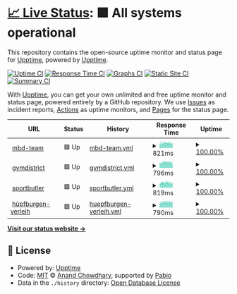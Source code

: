 # [📈 Live Status](https://demo.upptime.js.org): <!--live status--> **🟩 All systems operational**

This repository contains the open-source uptime monitor and status page for [Upptime](https://upptime.js.org), powered by [Upptime](https://github.com/upptime/upptime).

[![Uptime CI](https://github.com/Sahalandro/upptimecheck/workflows/Uptime%20CI/badge.svg)](https://github.com/Sahalandro/upptimecheck/actions?query=workflow%3A%22Uptime+CI%22)
[![Response Time CI](https://github.com/Sahalandro/upptimecheck/workflows/Response%20Time%20CI/badge.svg)](https://github.com/Sahalandro/upptimecheck/actions?query=workflow%3A%22Response+Time+CI%22)
[![Graphs CI](https://github.com/Sahalandro/upptimecheck/workflows/Graphs%20CI/badge.svg)](https://github.com/Sahalandro/upptimecheck/actions?query=workflow%3A%22Graphs+CI%22)
[![Static Site CI](https://github.com/Sahalandro/upptimecheck/workflows/Static%20Site%20CI/badge.svg)](https://github.com/Sahalandro/upptimecheck/actions?query=workflow%3A%22Static+Site+CI%22)
[![Summary CI](https://github.com/Sahalandro/upptimecheck/workflows/Summary%20CI/badge.svg)](https://github.com/Sahalandro/upptimecheck/actions?query=workflow%3A%22Summary+CI%22)

With [Upptime](https://upptime.js.org), you can get your own unlimited and free uptime monitor and status page, powered entirely by a GitHub repository. We use [Issues](https://github.com/upptime/upptime/issues) as incident reports, [Actions](https://github.com/Sahalandro/upptimecheck/actions) as uptime monitors, and [Pages](https://demo.upptime.js.org) for the status page.

<!--start: status pages-->
<!-- This summary is generated by Upptime (https://github.com/upptime/upptime) -->
<!-- Do not edit this manually, your changes will be overwritten -->
<!-- prettier-ignore -->
| URL | Status | History | Response Time | Uptime |
| --- | ------ | ------- | ------------- | ------ |
| <img alt="" src="https://icons.duckduckgo.com/ip3/mbd-team.de.ico" height="13"> [mbd-team](https://mbd-team.de/) | 🟩 Up | [mbd-team.yml](https://github.com/Sahalandro/upptimecheck/commits/HEAD/history/mbd-team.yml) | <details><summary><img alt="Response time graph" src="./graphs/mbd-team/response-time-week.png" height="20"> 821ms</summary><br><a href="https://Sahalandro.github.io/upptimecheck/history/mbd-team"><img alt="Response time 821" src="https://img.shields.io/endpoint?url=https%3A%2F%2Fraw.githubusercontent.com%2FSahalandro%2Fupptimecheck%2FHEAD%2Fapi%2Fmbd-team%2Fresponse-time.json"></a><br><a href="https://Sahalandro.github.io/upptimecheck/history/mbd-team"><img alt="24-hour response time 848" src="https://img.shields.io/endpoint?url=https%3A%2F%2Fraw.githubusercontent.com%2FSahalandro%2Fupptimecheck%2FHEAD%2Fapi%2Fmbd-team%2Fresponse-time-day.json"></a><br><a href="https://Sahalandro.github.io/upptimecheck/history/mbd-team"><img alt="7-day response time 821" src="https://img.shields.io/endpoint?url=https%3A%2F%2Fraw.githubusercontent.com%2FSahalandro%2Fupptimecheck%2FHEAD%2Fapi%2Fmbd-team%2Fresponse-time-week.json"></a><br><a href="https://Sahalandro.github.io/upptimecheck/history/mbd-team"><img alt="30-day response time 821" src="https://img.shields.io/endpoint?url=https%3A%2F%2Fraw.githubusercontent.com%2FSahalandro%2Fupptimecheck%2FHEAD%2Fapi%2Fmbd-team%2Fresponse-time-month.json"></a><br><a href="https://Sahalandro.github.io/upptimecheck/history/mbd-team"><img alt="1-year response time 821" src="https://img.shields.io/endpoint?url=https%3A%2F%2Fraw.githubusercontent.com%2FSahalandro%2Fupptimecheck%2FHEAD%2Fapi%2Fmbd-team%2Fresponse-time-year.json"></a></details> | <details><summary><a href="https://Sahalandro.github.io/upptimecheck/history/mbd-team">100.00%</a></summary><a href="https://Sahalandro.github.io/upptimecheck/history/mbd-team"><img alt="All-time uptime 100.00%" src="https://img.shields.io/endpoint?url=https%3A%2F%2Fraw.githubusercontent.com%2FSahalandro%2Fupptimecheck%2FHEAD%2Fapi%2Fmbd-team%2Fuptime.json"></a><br><a href="https://Sahalandro.github.io/upptimecheck/history/mbd-team"><img alt="24-hour uptime 100.00%" src="https://img.shields.io/endpoint?url=https%3A%2F%2Fraw.githubusercontent.com%2FSahalandro%2Fupptimecheck%2FHEAD%2Fapi%2Fmbd-team%2Fuptime-day.json"></a><br><a href="https://Sahalandro.github.io/upptimecheck/history/mbd-team"><img alt="7-day uptime 100.00%" src="https://img.shields.io/endpoint?url=https%3A%2F%2Fraw.githubusercontent.com%2FSahalandro%2Fupptimecheck%2FHEAD%2Fapi%2Fmbd-team%2Fuptime-week.json"></a><br><a href="https://Sahalandro.github.io/upptimecheck/history/mbd-team"><img alt="30-day uptime 100.00%" src="https://img.shields.io/endpoint?url=https%3A%2F%2Fraw.githubusercontent.com%2FSahalandro%2Fupptimecheck%2FHEAD%2Fapi%2Fmbd-team%2Fuptime-month.json"></a><br><a href="https://Sahalandro.github.io/upptimecheck/history/mbd-team"><img alt="1-year uptime 100.00%" src="https://img.shields.io/endpoint?url=https%3A%2F%2Fraw.githubusercontent.com%2FSahalandro%2Fupptimecheck%2FHEAD%2Fapi%2Fmbd-team%2Fuptime-year.json"></a></details>
| <img alt="" src="https://icons.duckduckgo.com/ip3/gymdistrict.de.ico" height="13"> [gymdistrict](https://gymdistrict.de/) | 🟩 Up | [gymdistrict.yml](https://github.com/Sahalandro/upptimecheck/commits/HEAD/history/gymdistrict.yml) | <details><summary><img alt="Response time graph" src="./graphs/gymdistrict/response-time-week.png" height="20"> 796ms</summary><br><a href="https://Sahalandro.github.io/upptimecheck/history/gymdistrict"><img alt="Response time 796" src="https://img.shields.io/endpoint?url=https%3A%2F%2Fraw.githubusercontent.com%2FSahalandro%2Fupptimecheck%2FHEAD%2Fapi%2Fgymdistrict%2Fresponse-time.json"></a><br><a href="https://Sahalandro.github.io/upptimecheck/history/gymdistrict"><img alt="24-hour response time 822" src="https://img.shields.io/endpoint?url=https%3A%2F%2Fraw.githubusercontent.com%2FSahalandro%2Fupptimecheck%2FHEAD%2Fapi%2Fgymdistrict%2Fresponse-time-day.json"></a><br><a href="https://Sahalandro.github.io/upptimecheck/history/gymdistrict"><img alt="7-day response time 796" src="https://img.shields.io/endpoint?url=https%3A%2F%2Fraw.githubusercontent.com%2FSahalandro%2Fupptimecheck%2FHEAD%2Fapi%2Fgymdistrict%2Fresponse-time-week.json"></a><br><a href="https://Sahalandro.github.io/upptimecheck/history/gymdistrict"><img alt="30-day response time 796" src="https://img.shields.io/endpoint?url=https%3A%2F%2Fraw.githubusercontent.com%2FSahalandro%2Fupptimecheck%2FHEAD%2Fapi%2Fgymdistrict%2Fresponse-time-month.json"></a><br><a href="https://Sahalandro.github.io/upptimecheck/history/gymdistrict"><img alt="1-year response time 796" src="https://img.shields.io/endpoint?url=https%3A%2F%2Fraw.githubusercontent.com%2FSahalandro%2Fupptimecheck%2FHEAD%2Fapi%2Fgymdistrict%2Fresponse-time-year.json"></a></details> | <details><summary><a href="https://Sahalandro.github.io/upptimecheck/history/gymdistrict">100.00%</a></summary><a href="https://Sahalandro.github.io/upptimecheck/history/gymdistrict"><img alt="All-time uptime 100.00%" src="https://img.shields.io/endpoint?url=https%3A%2F%2Fraw.githubusercontent.com%2FSahalandro%2Fupptimecheck%2FHEAD%2Fapi%2Fgymdistrict%2Fuptime.json"></a><br><a href="https://Sahalandro.github.io/upptimecheck/history/gymdistrict"><img alt="24-hour uptime 100.00%" src="https://img.shields.io/endpoint?url=https%3A%2F%2Fraw.githubusercontent.com%2FSahalandro%2Fupptimecheck%2FHEAD%2Fapi%2Fgymdistrict%2Fuptime-day.json"></a><br><a href="https://Sahalandro.github.io/upptimecheck/history/gymdistrict"><img alt="7-day uptime 100.00%" src="https://img.shields.io/endpoint?url=https%3A%2F%2Fraw.githubusercontent.com%2FSahalandro%2Fupptimecheck%2FHEAD%2Fapi%2Fgymdistrict%2Fuptime-week.json"></a><br><a href="https://Sahalandro.github.io/upptimecheck/history/gymdistrict"><img alt="30-day uptime 100.00%" src="https://img.shields.io/endpoint?url=https%3A%2F%2Fraw.githubusercontent.com%2FSahalandro%2Fupptimecheck%2FHEAD%2Fapi%2Fgymdistrict%2Fuptime-month.json"></a><br><a href="https://Sahalandro.github.io/upptimecheck/history/gymdistrict"><img alt="1-year uptime 100.00%" src="https://img.shields.io/endpoint?url=https%3A%2F%2Fraw.githubusercontent.com%2FSahalandro%2Fupptimecheck%2FHEAD%2Fapi%2Fgymdistrict%2Fuptime-year.json"></a></details>
| <img alt="" src="https://icons.duckduckgo.com/ip3/sportbutler.team.ico" height="13"> [sportbutler](https://sportbutler.team/) | 🟩 Up | [sportbutler.yml](https://github.com/Sahalandro/upptimecheck/commits/HEAD/history/sportbutler.yml) | <details><summary><img alt="Response time graph" src="./graphs/sportbutler/response-time-week.png" height="20"> 819ms</summary><br><a href="https://Sahalandro.github.io/upptimecheck/history/sportbutler"><img alt="Response time 819" src="https://img.shields.io/endpoint?url=https%3A%2F%2Fraw.githubusercontent.com%2FSahalandro%2Fupptimecheck%2FHEAD%2Fapi%2Fsportbutler%2Fresponse-time.json"></a><br><a href="https://Sahalandro.github.io/upptimecheck/history/sportbutler"><img alt="24-hour response time 844" src="https://img.shields.io/endpoint?url=https%3A%2F%2Fraw.githubusercontent.com%2FSahalandro%2Fupptimecheck%2FHEAD%2Fapi%2Fsportbutler%2Fresponse-time-day.json"></a><br><a href="https://Sahalandro.github.io/upptimecheck/history/sportbutler"><img alt="7-day response time 819" src="https://img.shields.io/endpoint?url=https%3A%2F%2Fraw.githubusercontent.com%2FSahalandro%2Fupptimecheck%2FHEAD%2Fapi%2Fsportbutler%2Fresponse-time-week.json"></a><br><a href="https://Sahalandro.github.io/upptimecheck/history/sportbutler"><img alt="30-day response time 819" src="https://img.shields.io/endpoint?url=https%3A%2F%2Fraw.githubusercontent.com%2FSahalandro%2Fupptimecheck%2FHEAD%2Fapi%2Fsportbutler%2Fresponse-time-month.json"></a><br><a href="https://Sahalandro.github.io/upptimecheck/history/sportbutler"><img alt="1-year response time 819" src="https://img.shields.io/endpoint?url=https%3A%2F%2Fraw.githubusercontent.com%2FSahalandro%2Fupptimecheck%2FHEAD%2Fapi%2Fsportbutler%2Fresponse-time-year.json"></a></details> | <details><summary><a href="https://Sahalandro.github.io/upptimecheck/history/sportbutler">100.00%</a></summary><a href="https://Sahalandro.github.io/upptimecheck/history/sportbutler"><img alt="All-time uptime 100.00%" src="https://img.shields.io/endpoint?url=https%3A%2F%2Fraw.githubusercontent.com%2FSahalandro%2Fupptimecheck%2FHEAD%2Fapi%2Fsportbutler%2Fuptime.json"></a><br><a href="https://Sahalandro.github.io/upptimecheck/history/sportbutler"><img alt="24-hour uptime 100.00%" src="https://img.shields.io/endpoint?url=https%3A%2F%2Fraw.githubusercontent.com%2FSahalandro%2Fupptimecheck%2FHEAD%2Fapi%2Fsportbutler%2Fuptime-day.json"></a><br><a href="https://Sahalandro.github.io/upptimecheck/history/sportbutler"><img alt="7-day uptime 100.00%" src="https://img.shields.io/endpoint?url=https%3A%2F%2Fraw.githubusercontent.com%2FSahalandro%2Fupptimecheck%2FHEAD%2Fapi%2Fsportbutler%2Fuptime-week.json"></a><br><a href="https://Sahalandro.github.io/upptimecheck/history/sportbutler"><img alt="30-day uptime 100.00%" src="https://img.shields.io/endpoint?url=https%3A%2F%2Fraw.githubusercontent.com%2FSahalandro%2Fupptimecheck%2FHEAD%2Fapi%2Fsportbutler%2Fuptime-month.json"></a><br><a href="https://Sahalandro.github.io/upptimecheck/history/sportbutler"><img alt="1-year uptime 100.00%" src="https://img.shields.io/endpoint?url=https%3A%2F%2Fraw.githubusercontent.com%2FSahalandro%2Fupptimecheck%2FHEAD%2Fapi%2Fsportbutler%2Fuptime-year.json"></a></details>
| <img alt="" src="https://icons.duckduckgo.com/ip3/holsteiner-huepfburgenverleih.de.ico" height="13"> [hüpfburgen-verleih](https://holsteiner-huepfburgenverleih.de/) | 🟩 Up | [huepfburgen-verleih.yml](https://github.com/Sahalandro/upptimecheck/commits/HEAD/history/huepfburgen-verleih.yml) | <details><summary><img alt="Response time graph" src="./graphs/huepfburgen-verleih/response-time-week.png" height="20"> 790ms</summary><br><a href="https://Sahalandro.github.io/upptimecheck/history/huepfburgen-verleih"><img alt="Response time 790" src="https://img.shields.io/endpoint?url=https%3A%2F%2Fraw.githubusercontent.com%2FSahalandro%2Fupptimecheck%2FHEAD%2Fapi%2Fhuepfburgen-verleih%2Fresponse-time.json"></a><br><a href="https://Sahalandro.github.io/upptimecheck/history/huepfburgen-verleih"><img alt="24-hour response time 830" src="https://img.shields.io/endpoint?url=https%3A%2F%2Fraw.githubusercontent.com%2FSahalandro%2Fupptimecheck%2FHEAD%2Fapi%2Fhuepfburgen-verleih%2Fresponse-time-day.json"></a><br><a href="https://Sahalandro.github.io/upptimecheck/history/huepfburgen-verleih"><img alt="7-day response time 790" src="https://img.shields.io/endpoint?url=https%3A%2F%2Fraw.githubusercontent.com%2FSahalandro%2Fupptimecheck%2FHEAD%2Fapi%2Fhuepfburgen-verleih%2Fresponse-time-week.json"></a><br><a href="https://Sahalandro.github.io/upptimecheck/history/huepfburgen-verleih"><img alt="30-day response time 790" src="https://img.shields.io/endpoint?url=https%3A%2F%2Fraw.githubusercontent.com%2FSahalandro%2Fupptimecheck%2FHEAD%2Fapi%2Fhuepfburgen-verleih%2Fresponse-time-month.json"></a><br><a href="https://Sahalandro.github.io/upptimecheck/history/huepfburgen-verleih"><img alt="1-year response time 790" src="https://img.shields.io/endpoint?url=https%3A%2F%2Fraw.githubusercontent.com%2FSahalandro%2Fupptimecheck%2FHEAD%2Fapi%2Fhuepfburgen-verleih%2Fresponse-time-year.json"></a></details> | <details><summary><a href="https://Sahalandro.github.io/upptimecheck/history/huepfburgen-verleih">100.00%</a></summary><a href="https://Sahalandro.github.io/upptimecheck/history/huepfburgen-verleih"><img alt="All-time uptime 100.00%" src="https://img.shields.io/endpoint?url=https%3A%2F%2Fraw.githubusercontent.com%2FSahalandro%2Fupptimecheck%2FHEAD%2Fapi%2Fhuepfburgen-verleih%2Fuptime.json"></a><br><a href="https://Sahalandro.github.io/upptimecheck/history/huepfburgen-verleih"><img alt="24-hour uptime 100.00%" src="https://img.shields.io/endpoint?url=https%3A%2F%2Fraw.githubusercontent.com%2FSahalandro%2Fupptimecheck%2FHEAD%2Fapi%2Fhuepfburgen-verleih%2Fuptime-day.json"></a><br><a href="https://Sahalandro.github.io/upptimecheck/history/huepfburgen-verleih"><img alt="7-day uptime 100.00%" src="https://img.shields.io/endpoint?url=https%3A%2F%2Fraw.githubusercontent.com%2FSahalandro%2Fupptimecheck%2FHEAD%2Fapi%2Fhuepfburgen-verleih%2Fuptime-week.json"></a><br><a href="https://Sahalandro.github.io/upptimecheck/history/huepfburgen-verleih"><img alt="30-day uptime 100.00%" src="https://img.shields.io/endpoint?url=https%3A%2F%2Fraw.githubusercontent.com%2FSahalandro%2Fupptimecheck%2FHEAD%2Fapi%2Fhuepfburgen-verleih%2Fuptime-month.json"></a><br><a href="https://Sahalandro.github.io/upptimecheck/history/huepfburgen-verleih"><img alt="1-year uptime 100.00%" src="https://img.shields.io/endpoint?url=https%3A%2F%2Fraw.githubusercontent.com%2FSahalandro%2Fupptimecheck%2FHEAD%2Fapi%2Fhuepfburgen-verleih%2Fuptime-year.json"></a></details>

<!--end: status pages-->

[**Visit our status website →**](https://demo.upptime.js.org)

## 📄 License

- Powered by: [Upptime](https://github.com/upptime/upptime)
- Code: [MIT](./LICENSE) © [Anand Chowdhary](https://anandchowdhary.com), supported by [Pabio](https://pabio.com)
- Data in the `./history` directory: [Open Database License](https://opendatacommons.org/licenses/odbl/1-0/)

